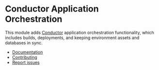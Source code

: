 Conductor Application Orchestration
===================================

This module adds [Conductor](https://github.com/conductorphp/conductor-core)
application orchestration functionality, which includes builds, deployments,
and keeping environment assets and databases in sync.

* [Documentation](docs/index.md)
* [Contributing](https://github.com/conductorphp/conductor-core/blob/master/README.md#contributing)
* [Report issues](https://github.com/conductorphp/conductor-application-orchestration/issues)

